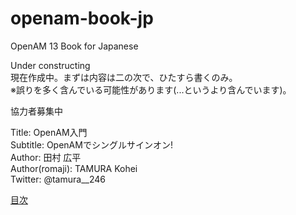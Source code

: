 # openam-book-jp
OpenAM 13 Book for Japanese

Under constructing  
現在作成中。まずは内容は二の次で、ひたすら書くのみ。  
※誤りを多く含んでいる可能性があります(...というより含んでいます)。

協力者募集中

Title: OpenAM入門  
Subtitle: OpenAMでシングルサインオン!  
Author: 田村 広平  
Author(romaji): TAMURA Kohei  
Twitter: @tamura__246  

[目次](https://github.com/k-tamura/openam-book-jp/blob/master/outline.md)
